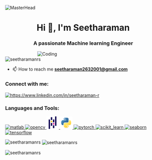 ![MasterHead](https://mir-s3-cdn-cf.behance.net/project_modules/max_1200/475eb095746151.5e9ecde695f7a.gif)
<h1 align="center">Hi 👋, I'm Seetharaman</h1>
<h3 align="center">A passionate Machine learning Engineer</h3>
<img align="right" alt="Coding" width="400" src="https://media.licdn.com/dms/image/v2/C4D12AQFOTlbEnng1cg/article-inline_image-shrink_1000_1488/article-inline_image-shrink_1000_1488/0/1578065396766?e=1729728000&v=beta&t=xc7J04h4SmcPwLj2wXuzDvYADizEhZ6Z8ZGqAbFbO9Q">

<p align="left"> <img src="https://komarev.com/ghpvc/?username=seetharamanrs&label=Profile%20views&color=0e75b6&style=flat" alt="seetharamanrs" /> </p>

- 📫 How to reach me **seetharaman2632001@gmail.com**

<h3 align="left">Connect with me:</h3>
<p align="left">
<a href="https://linkedin.com/in/https://www.linkedin.com/in/seetharaman-r" target="blank"><img align="center" src="https://raw.githubusercontent.com/rahuldkjain/github-profile-readme-generator/master/src/images/icons/Social/linked-in-alt.svg" alt="https://www.linkedin.com/in/seetharaman-r" height="30" width="40" /></a>
</p>

<h3 align="left">Languages and Tools:</h3>
<p align="left"> <a href="https://www.mathworks.com/" target="_blank" rel="noreferrer"> <img src="https://upload.wikimedia.org/wikipedia/commons/2/21/Matlab_Logo.png" alt="matlab" width="40" height="40"/> </a> <a href="https://opencv.org/" target="_blank" rel="noreferrer"> <img src="https://www.vectorlogo.zone/logos/opencv/opencv-icon.svg" alt="opencv" width="40" height="40"/> </a> <a href="https://pandas.pydata.org/" target="_blank" rel="noreferrer"> <img src="https://raw.githubusercontent.com/devicons/devicon/2ae2a900d2f041da66e950e4d48052658d850630/icons/pandas/pandas-original.svg" alt="pandas" width="40" height="40"/> </a> <a href="https://www.python.org" target="_blank" rel="noreferrer"> <img src="https://raw.githubusercontent.com/devicons/devicon/master/icons/python/python-original.svg" alt="python" width="40" height="40"/> </a> <a href="https://pytorch.org/" target="_blank" rel="noreferrer"> <img src="https://www.vectorlogo.zone/logos/pytorch/pytorch-icon.svg" alt="pytorch" width="40" height="40"/> </a> <a href="https://scikit-learn.org/" target="_blank" rel="noreferrer"> <img src="https://upload.wikimedia.org/wikipedia/commons/0/05/Scikit_learn_logo_small.svg" alt="scikit_learn" width="40" height="40"/> </a> <a href="https://seaborn.pydata.org/" target="_blank" rel="noreferrer"> <img src="https://seaborn.pydata.org/_images/logo-mark-lightbg.svg" alt="seaborn" width="40" height="40"/> </a> <a href="https://www.tensorflow.org" target="_blank" rel="noreferrer"> <img src="https://www.vectorlogo.zone/logos/tensorflow/tensorflow-icon.svg" alt="tensorflow" width="40" height="40"/> </a> </p>

<p><img align="left" src="https://github-readme-stats.vercel.app/api/top-langs?username=seetharamanrs&show_icons=true&locale=en&layout=compact" alt="seetharamanrs" /></p>

<p>&nbsp;<img align="center" src="https://github-readme-stats.vercel.app/api?username=seetharamanrs&show_icons=true&locale=en" alt="seetharamanrs" /></p>

<p><img align="center" src="https://github-readme-streak-stats.herokuapp.com/?user=seetharamanrs&" alt="seetharamanrs" /></p>
